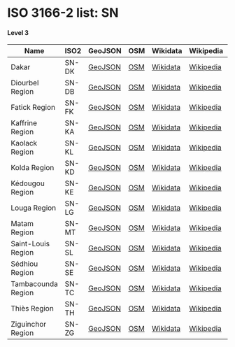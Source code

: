 # ISO 3166-2 list: SN


#### Level 3
Name | ISO2 | GeoJSON | OSM | Wikidata | Wikipedia | population 
--- | --- | --- | --- | --- | --- | --: 
Dakar | SN-DK | [GeoJSON](../../geojson/q8/iso2/SN/SN-DK.geojson) | [OSM](https://www.openstreetmap.org/relation/2892079) | [Wikidata](https://www.wikidata.org/wiki/Q856268) | [Wikipedia](http://en.wikipedia.org/wiki/fr%3ADakar%20%28r%C3%A9gion%29) | 3,137,196
Diourbel Region | SN-DB | [GeoJSON](../../geojson/q8/iso2/SN/SN-DB.geojson) | [OSM](https://www.openstreetmap.org/relation/2908186) | [Wikidata](https://www.wikidata.org/wiki/Q856261) | [Wikipedia](http://en.wikipedia.org/wiki/fr%3ADiourbel%20%28r%C3%A9gion%29) | 1,497,453
Fatick Region | SN-FK | [GeoJSON](../../geojson/q8/iso2/SN/SN-FK.geojson) | [OSM](https://www.openstreetmap.org/relation/2908218) | [Wikidata](https://www.wikidata.org/wiki/Q856282) | [Wikipedia](http://en.wikipedia.org/wiki/en%3AFatick%20Region) | 714,389
Kaffrine Region | SN-KA | [GeoJSON](../../geojson/q8/iso2/SN/SN-KA.geojson) | [OSM](https://www.openstreetmap.org/relation/3405262) | [Wikidata](https://www.wikidata.org/wiki/Q1059694) | [Wikipedia](http://en.wikipedia.org/wiki/en%3AKaffrine%20Region) | 566,992
Kaolack Region | SN-KL | [GeoJSON](../../geojson/q8/iso2/SN/SN-KL.geojson) | [OSM](https://www.openstreetmap.org/relation/3405263) | [Wikidata](https://www.wikidata.org/wiki/Q847671) | [Wikipedia](http://en.wikipedia.org/wiki/en%3AKaolack%20Region) | 960,875
Kolda Region | SN-KD | [GeoJSON](../../geojson/q8/iso2/SN/SN-KD.geojson) | [OSM](https://www.openstreetmap.org/relation/3405108) | [Wikidata](https://www.wikidata.org/wiki/Q738081) | [Wikipedia](http://en.wikipedia.org/wiki/fr%3AKolda%20%28r%C3%A9gion%29) | 662,455
Kédougou Region | SN-KE | [GeoJSON](../../geojson/q8/iso2/SN/SN-KE.geojson) | [OSM](https://www.openstreetmap.org/relation/2738475) | [Wikidata](https://www.wikidata.org/wiki/Q1046666) | [Wikipedia](http://en.wikipedia.org/wiki/en%3AK%C3%A9dougou%20Region) | 151,357
Louga Region | SN-LG | [GeoJSON](../../geojson/q8/iso2/SN/SN-LG.geojson) | [OSM](https://www.openstreetmap.org/relation/2908172) | [Wikidata](https://www.wikidata.org/wiki/Q738061) | [Wikipedia](http://en.wikipedia.org/wiki/en%3ALouga%20Region) | 874,193
Matam Region | SN-MT | [GeoJSON](../../geojson/q8/iso2/SN/SN-MT.geojson) | [OSM](https://www.openstreetmap.org/relation/3405492) | [Wikidata](https://www.wikidata.org/wiki/Q856275) | [Wikipedia](http://en.wikipedia.org/wiki/en%3AMatam%20Region) | 562,539
Saint-Louis Region | SN-SL | [GeoJSON](../../geojson/q8/iso2/SN/SN-SL.geojson) | [OSM](https://www.openstreetmap.org/relation/3046921) | [Wikidata](https://www.wikidata.org/wiki/Q178872) | [Wikipedia](http://en.wikipedia.org/wiki/en%3ASaint-Louis%20Region) | 908,941
Sédhiou Region | SN-SE | [GeoJSON](../../geojson/q8/iso2/SN/SN-SE.geojson) | [OSM](https://www.openstreetmap.org/relation/3405259) | [Wikidata](https://www.wikidata.org/wiki/Q589848) | [Wikipedia](http://en.wikipedia.org/wiki/fr%3AS%C3%A9dhiou%20%28r%C3%A9gion%29) | 452,994
Tambacounda Region | SN-TC | [GeoJSON](../../geojson/q8/iso2/SN/SN-TC.geojson) | [OSM](https://www.openstreetmap.org/relation/3405109) | [Wikidata](https://www.wikidata.org/wiki/Q848554) | [Wikipedia](http://en.wikipedia.org/wiki/en%3ATambacounda%20Region) | 681,310
Thiès Region | SN-TH | [GeoJSON](../../geojson/q8/iso2/SN/SN-TH.geojson) | [OSM](https://www.openstreetmap.org/relation/2906477) | [Wikidata](https://www.wikidata.org/wiki/Q847682) | [Wikipedia](http://en.wikipedia.org/wiki/en%3AThi%C3%A8s%20Region) | 1,788,864
Ziguinchor Region | SN-ZG | [GeoJSON](../../geojson/q8/iso2/SN/SN-ZG.geojson) | [OSM](https://www.openstreetmap.org/relation/2909649) | [Wikidata](https://www.wikidata.org/wiki/Q822692) | [Wikipedia](http://en.wikipedia.org/wiki/fr%3AZiguinchor%20%28r%C3%A9gion%29) | 549,151
